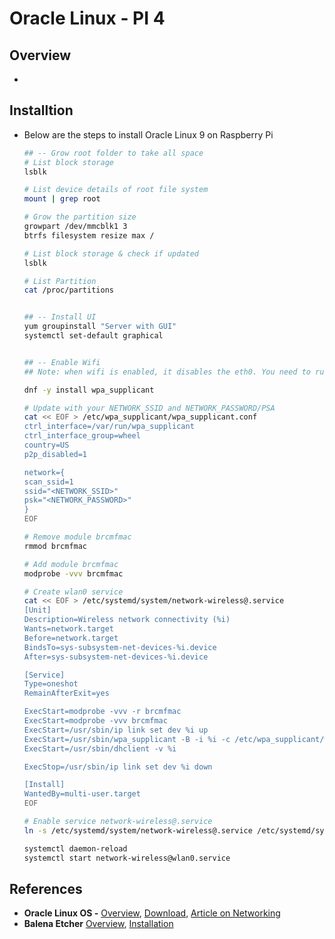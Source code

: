 # Oracle Linux - PI 4

## Overview
- 

## Installtion
- Below are the steps to install Oracle Linux 9 on Raspberry Pi
  ```bash
  ## -- Grow root folder to take all space
  # List block storage
  lsblk

  # List device details of root file system
  mount | grep root

  # Grow the partition size
  growpart /dev/mmcblk1 3 
  btrfs filesystem resize max /

  # List block storage & check if updated
  lsblk

  # List Partition
  cat /proc/partitions


  ## -- Install UI
  yum groupinstall "Server with GUI"
  systemctl set-default graphical


  ## -- Enable Wifi
  ## Note: when wifi is enabled, it disables the eth0. You need to run “rmmod brcmfmac” to restore access via eth0

  dnf -y install wpa_supplicant

  # Update with your NETWORK_SSID and NETWORK_PASSWORD/PSA
  cat << EOF > /etc/wpa_supplicant/wpa_supplicant.conf
  ctrl_interface=/var/run/wpa_supplicant
  ctrl_interface_group=wheel
  country=US
  p2p_disabled=1

  network={
  scan_ssid=1
  ssid="<NETWORK_SSID>"
  psk="<NETWORK_PASSWORD>"
  }
  EOF

  # Remove module brcmfmac
  rmmod brcmfmac

  # Add module brcmfmac
  modprobe -vvv brcmfmac

  # Create wlan0 service
  cat << EOF > /etc/systemd/system/network-wireless@.service
  [Unit]
  Description=Wireless network connectivity (%i)
  Wants=network.target
  Before=network.target
  BindsTo=sys-subsystem-net-devices-%i.device
  After=sys-subsystem-net-devices-%i.device

  [Service]
  Type=oneshot
  RemainAfterExit=yes

  ExecStart=modprobe -vvv -r brcmfmac
  ExecStart=modprobe -vvv brcmfmac
  ExecStart=/usr/sbin/ip link set dev %i up
  ExecStart=/usr/sbin/wpa_supplicant -B -i %i -c /etc/wpa_supplicant/wpa_supplicant.conf
  ExecStart=/usr/sbin/dhclient -v %i

  ExecStop=/usr/sbin/ip link set dev %i down

  [Install]
  WantedBy=multi-user.target
  EOF

  # Enable service network-wireless@.service
  ln -s /etc/systemd/system/network-wireless@.service /etc/systemd/system/multi-user.target.wants/network-wireless@wlan0.service
  
  systemctl daemon-reload
  systemctl start network-wireless@wlan0.service
  ```

## References
- **Oracle Linux OS -** [Overview](https://docs.oracle.com/en/learn/oracle-linux-install-rpi/#prepare-the-installation-media), [Download](https://www.oracle.com/linux/downloads/linux-arm-downloads.html), [Article on Networking](https://community.ibm.com/community/user/cloud/blogs/alexei-karve/2022/11/27/microshift-27)
- **Balena Etcher** [Overview](https://etcher.balena.io/), [Installation](https://geraldonit.com/2019/08/11/how-to-install-oracle-linux-on-a-raspberry-pi-the-easy-way/)
